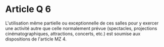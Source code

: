 # Article Q 6

L'utilisation même partielle ou exceptionnelle de ces salles pour y exercer une activité autre que celle normalement prévue (spectacles, projections cinématographiques, attractions, concerts, etc.) est soumise aux dispositions de l'article MZ 4.

